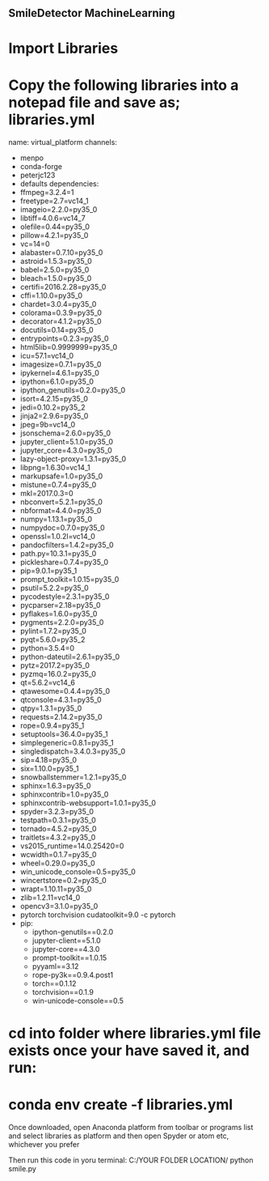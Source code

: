 ## SmileDetector MachineLearning

# Import Libraries

# Copy the following libraries into a notepad file and save as; libraries.yml



name: virtual_platform
channels:
- menpo
- conda-forge
- peterjc123
- defaults
dependencies:
- ffmpeg=3.2.4=1
- freetype=2.7=vc14_1
- imageio=2.2.0=py35_0
- libtiff=4.0.6=vc14_7
- olefile=0.44=py35_0
- pillow=4.2.1=py35_0
- vc=14=0
- alabaster=0.7.10=py35_0
- astroid=1.5.3=py35_0
- babel=2.5.0=py35_0
- bleach=1.5.0=py35_0
- certifi=2016.2.28=py35_0
- cffi=1.10.0=py35_0
- chardet=3.0.4=py35_0
- colorama=0.3.9=py35_0
- decorator=4.1.2=py35_0
- docutils=0.14=py35_0
- entrypoints=0.2.3=py35_0
- html5lib=0.9999999=py35_0
- icu=57.1=vc14_0
- imagesize=0.7.1=py35_0
- ipykernel=4.6.1=py35_0
- ipython=6.1.0=py35_0
- ipython_genutils=0.2.0=py35_0
- isort=4.2.15=py35_0
- jedi=0.10.2=py35_2
- jinja2=2.9.6=py35_0
- jpeg=9b=vc14_0
- jsonschema=2.6.0=py35_0
- jupyter_client=5.1.0=py35_0
- jupyter_core=4.3.0=py35_0
- lazy-object-proxy=1.3.1=py35_0
- libpng=1.6.30=vc14_1
- markupsafe=1.0=py35_0
- mistune=0.7.4=py35_0
- mkl=2017.0.3=0
- nbconvert=5.2.1=py35_0
- nbformat=4.4.0=py35_0
- numpy=1.13.1=py35_0
- numpydoc=0.7.0=py35_0
- openssl=1.0.2l=vc14_0
- pandocfilters=1.4.2=py35_0
- path.py=10.3.1=py35_0
- pickleshare=0.7.4=py35_0
- pip=9.0.1=py35_1
- prompt_toolkit=1.0.15=py35_0
- psutil=5.2.2=py35_0
- pycodestyle=2.3.1=py35_0
- pycparser=2.18=py35_0
- pyflakes=1.6.0=py35_0
- pygments=2.2.0=py35_0
- pylint=1.7.2=py35_0
- pyqt=5.6.0=py35_2
- python=3.5.4=0
- python-dateutil=2.6.1=py35_0
- pytz=2017.2=py35_0
- pyzmq=16.0.2=py35_0
- qt=5.6.2=vc14_6
- qtawesome=0.4.4=py35_0
- qtconsole=4.3.1=py35_0
- qtpy=1.3.1=py35_0
- requests=2.14.2=py35_0
- rope=0.9.4=py35_1
- setuptools=36.4.0=py35_1
- simplegeneric=0.8.1=py35_1
- singledispatch=3.4.0.3=py35_0
- sip=4.18=py35_0
- six=1.10.0=py35_1
- snowballstemmer=1.2.1=py35_0
- sphinx=1.6.3=py35_0
- sphinxcontrib=1.0=py35_0
- sphinxcontrib-websupport=1.0.1=py35_0
- spyder=3.2.3=py35_0
- testpath=0.3.1=py35_0
- tornado=4.5.2=py35_0
- traitlets=4.3.2=py35_0
- vs2015_runtime=14.0.25420=0
- wcwidth=0.1.7=py35_0
- wheel=0.29.0=py35_0
- win_unicode_console=0.5=py35_0
- wincertstore=0.2=py35_0
- wrapt=1.10.11=py35_0
- zlib=1.2.11=vc14_0
- opencv3=3.1.0=py35_0
- pytorch torchvision cudatoolkit=9.0 -c pytorch
- pip:
  - ipython-genutils==0.2.0
  - jupyter-client==5.1.0
  - jupyter-core==4.3.0
  - prompt-toolkit==1.0.15
  - pyyaml==3.12
  - rope-py3k==0.9.4.post1
  - torch==0.1.12
  - torchvision==0.1.9
  - win-unicode-console==0.5


# cd into folder where libraries.yml file exists once your have saved it, and run: 

# conda env create -f libraries.yml

Once downloaded, open Anaconda platform from toolbar or programs list and select libraries as platform and then open Spyder or atom etc, whichever you prefer

Then run this code in yoru terminal: C:/YOUR FOLDER LOCATION/ python smile.py

